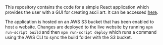 This repository contains the code for a simple React application which provides the user with a GUI for creating ascii art. It can be accessed [here](http://asciiartcreator.com.s3-website.eu-west-2.amazonaws.com/).

The application is hosted on an AWS S3 bucket that has been enabled to host a website. Changes are deployed to the live website by running `npm run-script build` and then `npm run-script deploy` which runs a command using the AWS CLI to sync the build folder with the S3 bucket.
